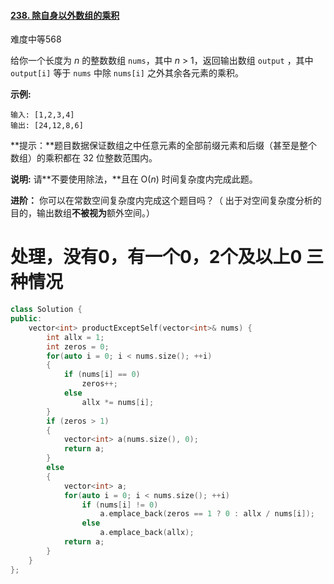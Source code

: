 #### [238. 除自身以外数组的乘积](https://leetcode-cn.com/problems/product-of-array-except-self/)

难度中等568

给你一个长度为 *n* 的整数数组 `nums`，其中 *n* > 1，返回输出数组 `output` ，其中 `output[i]` 等于 `nums` 中除 `nums[i]` 之外其余各元素的乘积。

 

**示例:**

```
输入: [1,2,3,4]
输出: [24,12,8,6]
```

 

**提示：**题目数据保证数组之中任意元素的全部前缀元素和后缀（甚至是整个数组）的乘积都在 32 位整数范围内。

**说明:** 请**不要使用除法，**且在 O(*n*) 时间复杂度内完成此题。

**进阶：**
你可以在常数空间复杂度内完成这个题目吗？（ 出于对空间复杂度分析的目的，输出数组**不被视为**额外空间。）





# 处理，没有0，有一个0，2个及以上0 三种情况

```c++
class Solution {
public:
    vector<int> productExceptSelf(vector<int>& nums) {
        int allx = 1;
        int zeros = 0;
        for(auto i = 0; i < nums.size(); ++i)
        {
            if (nums[i] == 0)
                zeros++;
            else 
                allx *= nums[i];
        }
        if (zeros > 1)
        {
            vector<int> a(nums.size(), 0);
            return a;
        }
        else 
        {
            vector<int> a;
            for(auto i = 0; i < nums.size(); ++i)
                if (nums[i] != 0) 
                    a.emplace_back(zeros == 1 ? 0 : allx / nums[i]);
                else 
                    a.emplace_back(allx);
            return a;
        }
    }
};
```

